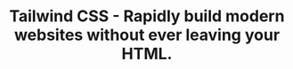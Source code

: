 ---
name: tailwindcss

host: tailwindcss.com
origin: https://tailwindcss.com
pathname: /
search: 
href: https://tailwindcss.com/
title: Tailwind CSS - Rapidly build modern websites without ever leaving your HTML.

ogTitle: Tailwind CSS - Rapidly build modern websites without ever leaving your HTML.

twitterTitle: Tailwind CSS - Rapidly build modern websites without ever leaving your HTML.

description: Documentation for the Tailwind CSS framework.

ogDescription: Documentation for the Tailwind CSS framework.

image: https://tailwindcss.com/_next/static/media/social-card-large.a6e71726.jpg
ogImage: https://tailwindcss.com/_next/static/media/social-card-large.a6e71726.jpg
twitterImage: https://tailwindcss.com/_next/static/media/social-card-large.a6e71726.jpg
keywords: 
logo: 
---
